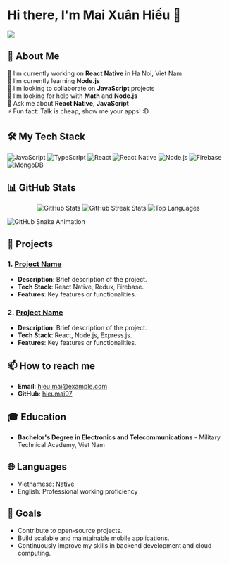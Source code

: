 # Hi there, I'm Mai Xuân Hiếu 👋

![](https://komarev.com/ghpvc/?username=hieumai97)

## 🚀 About Me

🔭 I’m currently working on **React Native** in Ha Noi, Viet Nam  
🌱 I’m currently learning **Node.js**  
👯 I’m looking to collaborate on **JavaScript** projects  
🤔 I’m looking for help with **Math** and **Node.js**  
💬 Ask me about **React Native**, **JavaScript**  
⚡ Fun fact: Talk is cheap, show me your apps! :D

## 🛠️ My Tech Stack

![JavaScript](https://img.shields.io/badge/JavaScript-F7DF1E?style=for-the-badge&logo=javascript&logoColor=black)
![TypeScript](https://img.shields.io/badge/TypeScript-007ACC?style=for-the-badge&logo=typescript&logoColor=white)
![React](https://img.shields.io/badge/React-20232A?style=for-the-badge&logo=react&logoColor=61DAFB)
![React Native](https://img.shields.io/badge/React_Native-20232A?style=for-the-badge&logo=react&logoColor=61DAFB)
![Node.js](https://img.shields.io/badge/Node.js-43853D?style=for-the-badge&logo=node.js&logoColor=white)
![Firebase](https://img.shields.io/badge/Firebase-FFCA28?style=for-the-badge&logo=firebase&logoColor=black)
![MongoDB](https://img.shields.io/badge/MongoDB-4EA94B?style=for-the-badge&logo=mongodb&logoColor=white)

## 📊 GitHub Stats

<p align="center">
  <img src="https://github-readme-stats.vercel.app/api?username=hieumai97&show_icons=true&theme=radical" alt="GitHub Stats" />
  <img src="https://github-readme-streak-stats.herokuapp.com/?user=hieumai97&theme=radical" alt="GitHub Streak Stats" />
  <img src="https://github-readme-stats.vercel.app/api/top-langs/?username=hieumai97&layout=compact&theme=radical" alt="Top Languages" />
</p>

![GitHub Snake Animation](https://github.com/hieumai97/hieumai97/blob/output/github-contribution-grid-snake.svg)


## 🌟 Projects

### 1. [Project Name](https://github.com/hieumai97/project-repo)
   - **Description**: Brief description of the project.
   - **Tech Stack**: React Native, Redux, Firebase.
   - **Features**: Key features or functionalities.

### 2. [Project Name](https://github.com/hieumai97/project-repo)
   - **Description**: Brief description of the project.
   - **Tech Stack**: React, Node.js, Express.js.
   - **Features**: Key features or functionalities.

## 📫 How to reach me

- **Email**: [hieu.mai@example.com](mailto:hieumta1997@gmail.com)
- **GitHub**: [hieumai97](https://github.com/hieumai97)

## 🎓 Education

- **Bachelor's Degree in Electronics and Telecommunications** - Military Technical Academy, Viet Nam

## 🌐 Languages

- Vietnamese: Native
- English: Professional working proficiency

## 🎯 Goals

- Contribute to open-source projects.
- Build scalable and maintainable mobile applications.
- Continuously improve my skills in backend development and cloud computing.

